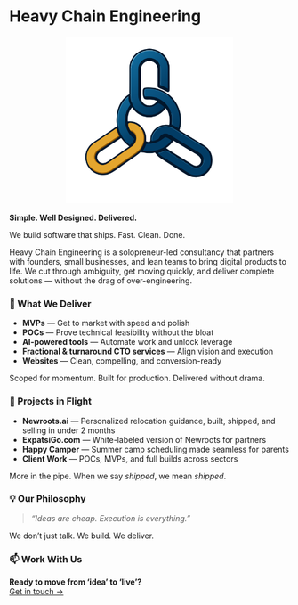 # Heavy Chain Engineering

<p align="center">
  <img src="/heavy-chain-logo.png" width="300" alt="Heavy Chain Engineering Logo" />
</p>

**Simple. Well Designed. Delivered.**

We build software that ships. Fast. Clean. Done.

Heavy Chain Engineering is a solopreneur-led consultancy that partners with founders, small businesses, and lean teams to bring digital products to life. We cut through ambiguity, get moving quickly, and deliver complete solutions — without the drag of over-engineering.

### 🚀 What We Deliver

- **MVPs** — Get to market with speed and polish  
- **POCs** — Prove technical feasibility without the bloat  
- **AI-powered tools** — Automate work and unlock leverage  
- **Fractional & turnaround CTO services** — Align vision and execution  
- **Websites** — Clean, compelling, and conversion-ready  

Scoped for momentum. Built for production. Delivered without drama.

### 🔧 Projects in Flight

- **Newroots.ai** — Personalized relocation guidance, built, shipped, and selling in under 2 months  
- **ExpatsiGo.com** — White-labeled version of Newroots for partners  
- **Happy Camper** — Summer camp scheduling made seamless for parents  
- **Client Work** — POCs, MVPs, and full builds across sectors  

More in the pipe. When we say *shipped*, we mean *shipped*.

### 💡 Our Philosophy

> _“Ideas are cheap. Execution is everything.”_

We don’t just talk. We build. We deliver.

### 📫 Work With Us

**Ready to move from ‘idea’ to ‘live’?**  
[Get in touch →](https://heavychain.org/)
